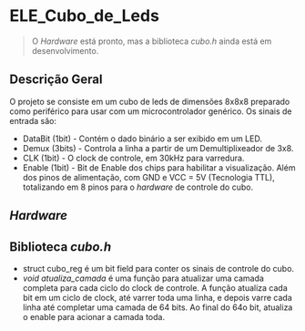 # **ELE_Cubo_de_Leds**
> O *Hardware* está pronto, mas a biblioteca *cubo.h* ainda está em desenvolvimento.

## Descrição Geral
O projeto se consiste em um cubo de leds de dimensões 8x8x8 preparado como periférico para usar com um microcontrolador genérico.
Os sinais de entrada são:
* DataBit (1bit) - Contém o dado binário a ser exibido em um LED.
* Demux   (3bits) - Controla a linha a partir de um Demultiplixeador de 3x8.
* CLK     (1bit) - O clock de controle, em 30kHz para varredura.
* Enable  (1bit) - Bit de Enable dos chips para habilitar a visualização.
Além dos pinos de alimentação, com GND e VCC = 5V (Tecnologia TTL), totalizando em 8 pinos para o *hardware* de controle do cubo.

## *Hardware*



## Biblioteca *cubo.h*
* struct  cubo_reg é um bit field para conter os sinais de controle do cubo.
* *void atualiza_camada* é uma função para atualizar uma camada completa para cada ciclo do clock de controle.
A função atualiza cada bit em um ciclo de clock, até varrer toda uma linha, e depois varre cada linha até completar uma camada de 64 bits. Ao final do 64o bit, atualiza o enable para acionar a camada toda.
